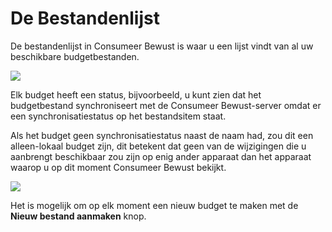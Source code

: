 # De Bestandenlijst

De bestandenlijst in Consumeer Bewust is waar u een lijst vindt van al uw beschikbare budgetbestanden.

![](/img/using-actual/file-list.png)

Elk budget heeft een status, bijvoorbeeld, u kunt zien dat het budgetbestand synchroniseert met de Consumeer Bewust-server omdat er een synchronisatiestatus op het bestandsitem staat.

Als het budget geen synchronisatiestatus naast de naam had, zou dit een alleen-lokaal budget zijn, dit betekent dat geen van de wijzigingen die u aanbrengt beschikbaar zou zijn op enig ander apparaat dan het apparaat waarop u op dit moment Consumeer Bewust bekijkt.

![](/img/using-actual/file-list.png)

Het is mogelijk om op elk moment een nieuw budget te maken met de **Nieuw bestand aanmaken** knop.
